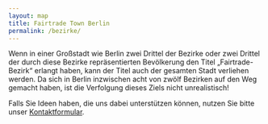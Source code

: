 ```yaml
---
layout: map
title: Fairtrade Town Berlin
permalink: /bezirke/
---
```


Wenn in einer Großstadt wie Berlin zwei Drittel der Bezirke  oder zwei Drittel der durch diese Bezirke repräsentierten Bevölkerung den Titel „Fairtrade-Bezirk“ erlangt haben, kann der Titel auch der gesamten Stadt verliehen werden. Da sich in Berlin inzwischen acht von zwölf Bezirken auf den Weg gemacht haben, ist die Verfolgung dieses Ziels nicht unrealistisch!

Falls Sie Ideen haben, die uns dabei unterstützen können, nutzen Sie bitte unser [Kontaktformular]({{site.baseurl}}/kontakt).
